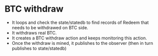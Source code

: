 # BTC withdraw

- It loops and check the state/statedb to find records of Redeem that needs to be withdrawed on BTC side.
- It withdraws real BTC.
- It creates a BTC withdraw action and keeps monitoring this action.
- Once the withdraw is mined, it publishes to the observer (then in turn publishes to state/statedb)